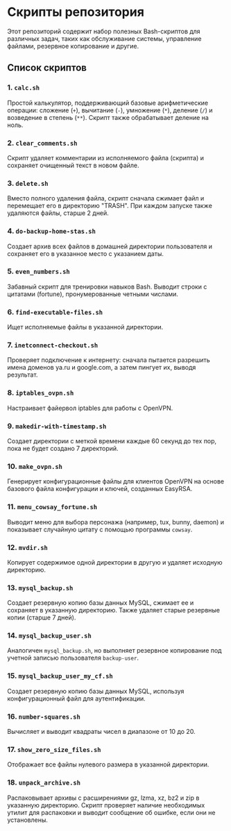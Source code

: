 # Скрипты репозитория

Этот репозиторий содержит набор полезных Bash-скриптов для различных задач, таких как обслуживание системы, управление файлами, резервное копирование и другие.

## Список скриптов

### 1. `calc.sh`
Простой калькулятор, поддерживающий базовые арифметические операции: сложение (`+`), вычитание (`-`), умножение (`*`), деление (`/`) и возведение в степень (`**`). Скрипт также обрабатывает деление на ноль.

### 2. `clear_comments.sh`
Скрипт удаляет комментарии из исполняемого файла (скрипта) и сохраняет очищенный текст в новом файле.

### 3. `delete.sh`
Вместо полного удаления файла, скрипт сначала сжимает файл и перемещает его в директорию "TRASH". При каждом запуске также удаляются файлы, старше 2 дней.

### 4. `do-backup-home-stas.sh`
Создает архив всех файлов в домашней директории пользователя и сохраняет его в указанное место с указанием даты.

### 5. `even_numbers.sh`
Забавный скрипт для тренировки навыков Bash. Выводит строки с цитатами (fortune), пронумерованные четными числами.

### 6. `find-executable-files.sh`
Ищет исполняемые файлы в указанной директории.

### 7. `inetconnect-checkout.sh`
Проверяет подключение к интернету: сначала пытается разрешить имена доменов ya.ru и google.com, а затем пингует их, выводя результат.

### 8. `iptables_ovpn.sh`
Настраивает файервол iptables для работы с OpenVPN.

### 9. `makedir-with-timestamp.sh`
Создает директории с меткой времени каждые 60 секунд до тех пор, пока не будет создано 7 директорий.

### 10. `make_ovpn.sh`
Генерирует конфигурационные файлы для клиентов OpenVPN на основе базового файла конфигурации и ключей, созданных EasyRSA.

### 11. `menu_cowsay_fortune.sh`
Выводит меню для выбора персонажа (например, tux, bunny, daemon) и показывает случайную цитату с помощью программы `cowsay`.

### 12. `mvdir.sh`
Копирует содержимое одной директории в другую и удаляет исходную директорию.

### 13. `mysql_backup.sh`
Создает резервную копию базы данных MySQL, сжимает ее и сохраняет в указанную директорию. Также удаляет старые резервные копии (старше 7 дней).

### 14. `mysql_backup_user.sh`
Аналогичен `mysql_backup.sh`, но выполняет резервное копирование под учетной записью пользователя `backup-user`.

### 15. `mysql_backup_user_my_cf.sh`
Создает резервную копию базы данных MySQL, используя конфигурационный файл для аутентификации.

### 16. `number-squares.sh`
Вычисляет и выводит квадраты чисел в диапазоне от 10 до 20.

### 17. `show_zero_size_files.sh`
Отображает все файлы нулевого размера в указанной директории.

### 18. `unpack_archive.sh`
Распаковывает архивы с расширениями gz, lzma, xz, bz2 и zip в указанную директорию. Скрипт проверяет наличие необходимых утилит для распаковки и выводит сообщение об ошибке, если они не установлены.
